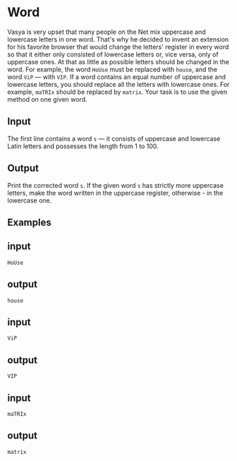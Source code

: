 # Word

Vasya is very upset that many people on the Net mix uppercase and lowercase letters in one word. That's why he decided to invent an extension for his favorite browser that would change the letters' register in every word so that it either only consisted of lowercase letters or, vice versa, only of uppercase ones. At that as little as possible letters should be changed in the word. For example, the word `HoUse` must be replaced with `house`, and the word `ViP` — with `VIP`. If a word contains an equal number of uppercase and lowercase letters, you should replace all the letters with lowercase ones. For example, `maTRIx` should be replaced by `matrix`. Your task is to use the given method on one given word.

## Input

The first line contains a word `s` — it consists of uppercase and lowercase Latin letters and possesses the length from 1 to 100.

## Output

Print the corrected word `s`. If the given word `s` has strictly more uppercase letters, make the word written in the uppercase register, otherwise - in the lowercase one.

## Examples

## input

```shell
HoUse
```

## output

```shell
house
```

## input

```shell
ViP
```

## output

```shell
VIP
```

## input

```shell
maTRIx
```

## output

```shell
matrix
```
